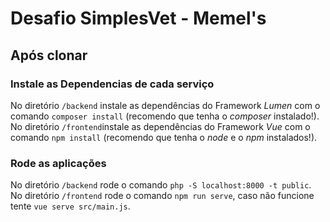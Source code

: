 # Desafio SimplesVet - Memel's

## Após clonar

### Instale as Dependencias de cada serviço

No diretório `/backend` instale as dependências do Framework *Lumen* com o comando `composer install` (recomendo que tenha o *composer* instalado!).
No diretório `/frontend`instale as dependências do Framework *Vue* com o comando `npm install` (recomendo que tenha o *node* e o *npm* instalados!).

### Rode as aplicações

No diretório `/backend` rode o comando `php -S localhost:8000 -t public`.
No diretório `/frontend` rode o comando `npm run serve`, caso não funcione tente `vue serve src/main.js`.